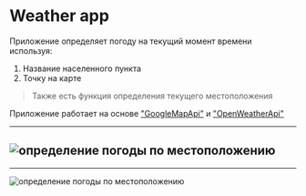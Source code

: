# Weather app
Приложение определяет погоду на текущий момент времени используя:
1. Название населенного пункта
2. Точку на карте
 > Также есть функция определения текущего местоположения

Приложение работает на основе ["GoogleMapApi"](https://developers.google.com/) и ["OpenWeatherApi"](https://openweathermap.org/)

---
![определение погоды по местоположению](https://i.ibb.co/f07w45V/s1.png)
---
---
![определение погоды по местоположению](https://i.ibb.co/LRwYHcW/s2.png)
